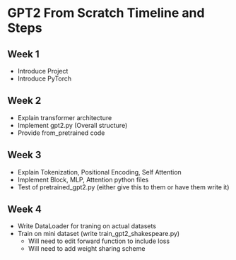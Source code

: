 # GPT2 From Scratch Timeline and Steps

## Week 1
- Introduce Project
- Introduce PyTorch

## Week 2
- Explain transformer architecture
- Implement gpt2.py (Overall structure)
- Provide from_pretrained code

## Week 3
- Explain Tokenization, Positional Encoding, Self Attention
- Implement Block, MLP, Attention python files
- Test of pretrained_gpt2.py (either give this to them or have them write it)

## Week 4
- Write DataLoader for traning on actual datasets
- Train on mini dataset (write train_gpt2_shakespeare.py)
    - Will need to edit forward function to include loss
    - Will need to add weight sharing scheme

